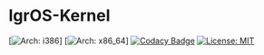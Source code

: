 # IgrOS-Kernel
[![Arch: i386](https://github.com/IGR2014/IgrOS-Kernel/workflows/.github/workflows/i386.yml/badge.svg)]
[![Arch: x86_64](https://github.com/IGR2014/IgrOS-Kernel/workflows/.github/workflows/x86_64.yml/badge.svg)]
[![Codacy Badge](https://api.codacy.com/project/badge/Grade/1a4425daf2a946448a3d9c915c25da71)](https://app.codacy.com/app/IGR2014/IgrOS-Kernel?utm_source=github.com&utm_medium=referral&utm_content=IGR2014/IgrOS-Kernel&utm_campaign=Badge_Grade_Dashboard)
[![License: MIT](https://img.shields.io/badge/License-MIT-yellow.svg)](https://opensource.org/licenses/MIT)
